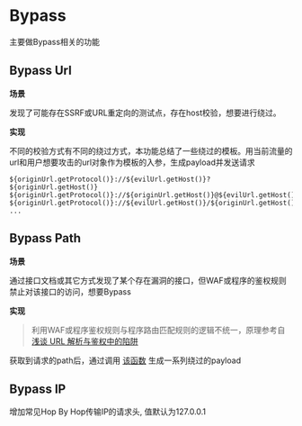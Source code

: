 # Bypass

主要做Bypass相关的功能

## Bypass Url

**场景**

发现了可能存在SSRF或URL重定向的测试点，存在host校验，想要进行绕过。

**实现**

不同的校验方式有不同的绕过方式，本功能总结了一些绕过的模板。用当前流量的url和用户想要攻击的url对象作为模板的入参，生成payload并发送请求

```
${originUrl.getProtocol()}://${evilUrl.getHost()}?${originUrl.getHost()}
${originUrl.getProtocol()}://${originUrl.getHost()}@${evilUrl.getHost()}
${originUrl.getProtocol()}://${evilUrl.getHost()}/${originUrl.getHost()}
...
```

## Bypass Path

**场景**

通过接口文档或其它方式发现了某个存在漏洞的接口，但WAF或程序的鉴权规则禁止对该接口的访问，想要Bypass

**实现**

> 利用WAF或程序鉴权规则与程序路由匹配规则的逻辑不统一，原理参考自 [浅谈 URL 解析与鉴权中的陷阱](https://tttang.com/archive/1899/)

获取到请求的path后，通过调用 [该函数](https://github.com/outlaws-bai/Galaxy/blob/main/src/main/java/org/m2sec/modules/bypass/BypassTools.java#L14) 生成一系列绕过的payload

## Bypass IP

增加常见Hop By Hop传输IP的请求头, 值默认为127.0.0.1

## 